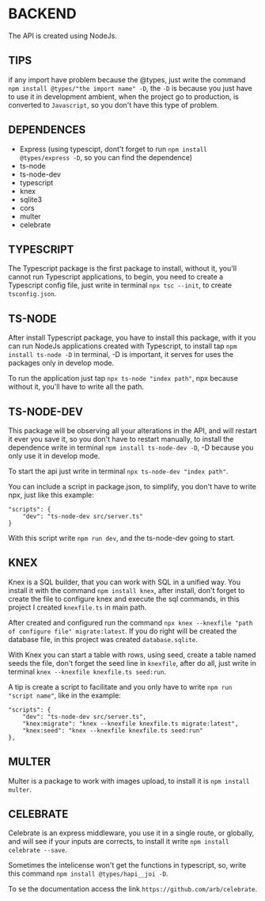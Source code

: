 # BACKEND
The API is created using NodeJs.

## TIPS
if any import have problem because the @types, just write the command `npm install @types/"the import name" -D`, the `-D` is because you just have to use it in development ambient, when the project go to production, is converted to `Javascript`, so you don't have this type of problem.

## DEPENDENCES
- Express (using typescipt, dont't forget to run `npm install @types/express -D`, so you can find the dependence)
- ts-node
- ts-node-dev
- typescript
- knex
- sqlite3
- cors
- multer
- celebrate

## TYPESCRIPT
The Typescript package is the first package to install, without it, you'll cannot run Typescript applications, to begin, you need to create a Typescript config file, just write in terminal `npx tsc --init`, to create `tsconfig.json`. 

## TS-NODE
After install Typescript package, you have to install this package, with it you can run NodeJs applications created with Typescript, to install tap `npm install ts-node -D` in terminal, -D is important, it serves for uses the packages only in develop mode. 

To run the application just tap `npx ts-node "index path"`, npx because without it, you'll have to  write all the path.

## TS-NODE-DEV
This package will be observing all your alterations in the API, and will restart it ever you save it, so you don't have to restart manually, to install the dependence write in terminal `npm install ts-node-dev -D`, -D because you only use it in develop mode. 

To start the api just write in terminal `npx ts-node-dev "index path"`.

You can include a script in package.json, to simplify, you don't have to write npx, just like this example:
 
    "scripts": {
        "dev": "ts-node-dev src/server.ts"
    }

With this script write `npm run dev`, and the ts-node-dev going to start. 

## KNEX
Knex is a SQL builder, that you can work with SQL in a unified way. You install it with the command `npm install knex`, after install, don't forget to create the file to configure knex and execute the sql commands, in this project I created `knexfile.ts` in main path. 

After created and configured run the command `npx knex --knexfile "path of configure file" migrate:latest`. If you do right will be created the database file, in this project was created `database.sqlite`. 

With Knex you can start a table with rows, using seed, create a table named seeds the file, don't forget the seed line in `knexfile`, after do all, just write in terminal `knex --knexfile knexfile.ts seed:run`.

A tip is create a script to facilitate and you only have to write `npm run "script name"`, like in the example:

    "scripts": {
        "dev": "ts-node-dev src/server.ts",
        "knex:migrate": "knex --knexfile knexfile.ts migrate:latest",
        "knex:seed": "knex --knexfile knexfile.ts seed:run"
    },

## MULTER
Multer is a package to work with images upload, to install it is `npm install multer`.

## CELEBRATE
Celebrate is an express middleware, you use it in a single route, or globally, and will see if your inputs are corrects, to install it write `npm install celebrate --save`. 

Sometimes the intelicense won't get the functions in typescript, so, write this command `npm install @types/hapi__joi -D`. 

To se the documentation access the link `https://github.com/arb/celebrate`.